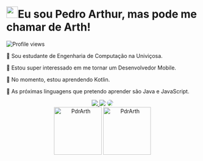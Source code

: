 <h1 align="left"><img src="https://raw.githubusercontent.com/kaueMarques/kaueMarques/master/Olá.gif" height="30px">Eu sou Pedro Arthur, mas pode me chamar de Arth! </h1>
<p align="left"> <img src="https://komarev.com/ghpvc/?username=PdrArth&color=blue" alt="Profile views" /> </p>







🏫 Sou estudante de Engenharia de Computação na Univiçosa.

🔎 Estou super interessado em me tornar um Desenvolvedor Mobile.

🌱 No momento, estou aprendendo Kotlin.

🌟 As próximas linguagens que pretendo aprender são Java e JavaScript.



<div align="center"> 
<a href="https://instagram.com/pdrarrth" target="_blank"><img src="https://img.shields.io/badge/-Instagram-%23E4405F?style=for-the-badge&logo=instagram&logoColor=white"</a>
<a href = "mailto:pedroarthurpdrarth@gmail.com"> <img src="https://img.shields.io/badge/-Gmail-%23333?style=for-the-badge&logo=gmail&logoColor=white" target="_blank"></a>
<a href="https://www.linkedin.com/in/pedro-arthur-o-a06007256/" target="_blank"><img src="https://img.shields.io/badge/-LinkedIn-%230077B5?style=for-the-badge&logo=linkedin&logoColor=white" style="border-radius: 30px" target="_blank"></a> 
 </div>


<div align="center">
<img height="125em" src="https://github-readme-stats.vercel.app/api/top-langs/?username=PdrArth&show_icons=true&locale=en&layout=compact&size_weight=0.5&count_weight=0.5&theme=swift" alt="PdrArth" />
<img height="125em" src="https://github-readme-stats.vercel.app/api/?username=PdrArth&show_icons=true&theme=swift" alt="PdrArth" />
</div>
<!-- Proudly created with GPRM ( https://gprm.itsvg.in ) -->

 



<!-- Proudly created with GPRM ( https://gprm.itsvg.in ) -->



<!-- Proudly created with GPRM ( https://gprm.itsvg.in ) -->
